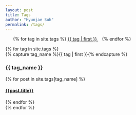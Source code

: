 ```yaml
---
layout: post
title: Tags
author: "Hyunjae Suh"
permalink: /tags/
---
```


<ul class="tag-cloud">
{% for tag in site.tags %}
  <span style="font-size: {{ tag | last | size | times: 100 | divided_by: site.tags.size | plus: 70  }}%">
    <a href="#{{ tag | first | slugize }}">
      {{ tag | first }}
    </a> &nbsp;&nbsp;
  </span>
{% endfor %}
</ul>

<div class="catalogue">
{% for tag in site.tags %}
  <div class="catalogue-group">
    {% capture tag_name %}{{ tag | first }}{% endcapture %}
    <h3 id="#{{ tag_name | slugize }}">{{ tag_name }}</h3>
    <a name="{{ tag_name | slugize }}"></a>
    {% for post in site.tags[tag_name] %}
    <article class="catalogue-item">
      <h4><a href="{{ root_url }}{{ post.url }}">{{post.title}}</a></h4>
    </article>
    {% endfor %}
  </div>
{% endfor %}
</div>
